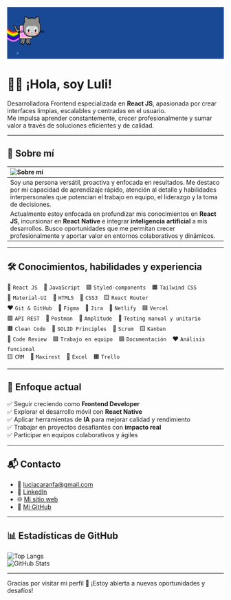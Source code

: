 <div align="center">
    <img src="https://raw.githubusercontent.com/Niefee/niefee/master/assets/fly.webp" height="120px" />
</div>

# 👩‍💻 ¡Hola, soy Luli!

Desarrolladora Frontend especializada en **React JS**, apasionada por crear interfaces limpias, escalables y centradas en el usuario.  
Me impulsa aprender constantemente, crecer profesionalmente y sumar valor a través de soluciones eficientes y de calidad.

---

## 🚀 Sobre mí

| ![Sobre mí](https://mir-s3-cdn-cf.behance.net/project_modules/disp/601014116770475.6068beff4640a.gif) |  
|:--|
|Soy una persona versátil, proactiva y enfocada en resultados. Me destaco por mi capacidad de aprendizaje rápido, atención al detalle y habilidades interpersonales que potencian el trabajo en equipo, el liderazgo y la toma de decisiones.  
Actualmente estoy enfocada en profundizar mis conocimientos en **React JS**, incursionar en **React Native** e integrar **inteligencia artificial** a mis desarrollos. Busco oportunidades que me permitan crecer profesionalmente y aportar valor en entornos colaborativos y dinámicos.|

---

## 🛠️ Conocimientos, habilidades y experiencia

💙 `React JS` 💛 `JavaScript` 🟩 `Styled-components` 🟧 `Tailwind CSS`  
💜 `Material-UI` 💚 `HTML5` 💙 `CSS3` 🟨 `React Router`  
❤️ `Git & GitHub` 💛 `Figma` 💚 `Jira` 💙 `Netlify` 🟪 `Vercel`  
🟩 `API REST` 💙 `Postman` 💛 `Amplitude` 🧪 `Testing manual y unitario`  
🟧 `Clean Code` 💙 `SOLID Principles` 💚 `Scrum` 🟨 `Kanban`  
💜 `Code Review` 🟪 `Trabajo en equipo` 🟩 `Documentación` ❤️ `Análisis funcional`  
🟨 `CRM` 💙 `Maxirest` 💚 `Excel` 🟧 `Trello`

---

## 🎯 Enfoque actual

✅ Seguir creciendo como **Frontend Developer**  
✅ Explorar el desarrollo móvil con **React Native**  
✅ Aplicar herramientas de **IA** para mejorar calidad y rendimiento  
✅ Trabajar en proyectos desafiantes con **impacto real**  
✅ Participar en equipos colaborativos y ágiles

---

## 📬 Contacto

- 📧 luciacaranfa@gmail.com  
- 💼 [LinkedIn](https://www.linkedin.com/in/lucia-caranfa/)  
- 🌐 [Mi sitio web](https://caranfa-lucia.vercel.app/)  
- 🐙 [Mi GitHub](https://github.com/Caranfa-Lucia)

---

## 📊 Estadísticas de GitHub

![Top Langs](https://github-readme-stats.vercel.app/api/top-langs/?username=Caranfa-Lucia&layout=compact&theme=radical)  
![GitHub Stats](https://github-readme-stats.vercel.app/api?username=Caranfa-Lucia&show_icons=true&theme=radical)

---

Gracias por visitar mi perfil 🤝 ¡Estoy abierta a nuevas oportunidades y desafíos!
